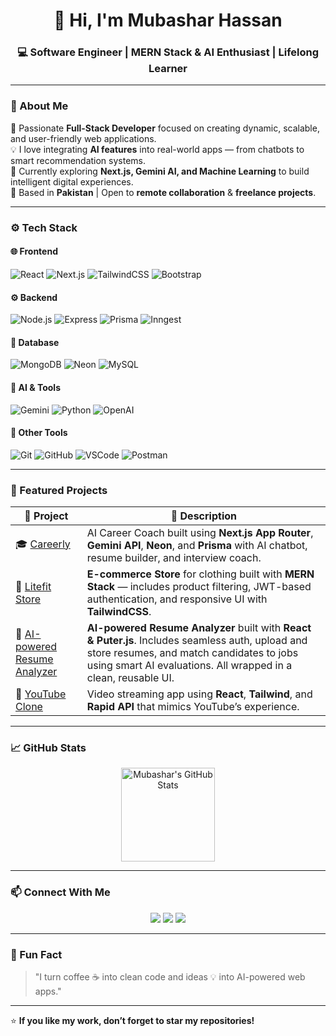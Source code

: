 <h1 align="center">👋 Hi, I'm Mubashar Hassan</h1>
<h3 align="center">💻 Software Engineer | MERN Stack & AI Enthusiast | Lifelong Learner</h3>

---

### 🧠 About Me  
🚀 Passionate **Full-Stack Developer** focused on creating dynamic, scalable, and user-friendly web applications.  
💡 I love integrating **AI features** into real-world apps — from chatbots to smart recommendation systems.  
🎯 Currently exploring **Next.js, Gemini AI, and Machine Learning** to build intelligent digital experiences.  
📍 Based in **Pakistan** | Open to **remote collaboration** & **freelance projects**.  

---

### ⚙️ Tech Stack

#### 🌐 Frontend  
![React](https://img.shields.io/badge/-React-61DAFB?logo=react&logoColor=white&style=flat)
![Next.js](https://img.shields.io/badge/-Next.js-000000?logo=next.js&logoColor=white&style=flat)
![TailwindCSS](https://img.shields.io/badge/-TailwindCSS-38B2AC?logo=tailwind-css&logoColor=white&style=flat)
![Bootstrap](https://img.shields.io/badge/-Bootstrap-563D7C?logo=bootstrap&logoColor=white&style=flat)

#### ⚙️ Backend  
![Node.js](https://img.shields.io/badge/-Node.js-339933?logo=node.js&logoColor=white&style=flat)
![Express](https://img.shields.io/badge/-Express.js-000000?logo=express&logoColor=white&style=flat)
![Prisma](https://img.shields.io/badge/-Prisma-2D3748?logo=prisma&logoColor=white&style=flat)
![Inngest](https://img.shields.io/badge/-Inngest-0A0A0A?logo=inngest&logoColor=white&style=flat)

#### 🧩 Database  
![MongoDB](https://img.shields.io/badge/-MongoDB-47A248?logo=mongodb&logoColor=white&style=flat)
![Neon](https://img.shields.io/badge/-Neon-0093E9?logo=postgresql&logoColor=white&style=flat)
![MySQL](https://img.shields.io/badge/-MySQL-4479A1?logo=mysql&logoColor=white&style=flat)

#### 🤖 AI & Tools  
![Gemini](https://img.shields.io/badge/-Gemini%20AI-4285F4?logo=google&logoColor=white&style=flat)
![Python](https://img.shields.io/badge/-Python-3776AB?logo=python&logoColor=white&style=flat)
![OpenAI](https://img.shields.io/badge/-OpenAI-412991?logo=openai&logoColor=white&style=flat)

#### 🧰 Other Tools  
![Git](https://img.shields.io/badge/-Git-F05032?logo=git&logoColor=white&style=flat)
![GitHub](https://img.shields.io/badge/-GitHub-181717?logo=github&logoColor=white&style=flat)
![VSCode](https://img.shields.io/badge/-VS%20Code-007ACC?logo=visual-studio-code&logoColor=white&style=flat)
![Postman](https://img.shields.io/badge/-Postman-FF6C37?logo=postman&logoColor=white&style=flat)

---

### 🧩 Featured Projects  

| 🔗 Project | 🧠 Description |
|-------------|----------------|
| 🎓 [Careerly](https://github.com/mubashir-hsn/careerly) | AI Career Coach built using **Next.js App Router**, **Gemini API**, **Neon**, and **Prisma** with AI chatbot, resume builder, and interview coach. |
| 🛒 [Litefit Store](https://github.com/mubashir-hsn/LiteFit) | **E-commerce Store** for clothing built with **MERN Stack** — includes product filtering, JWT-based authentication, and responsive UI with **TailwindCSS**. |
| 🔗 [AI-powered Resume Analyzer](https://github.com/mubashir-hsn/ai-resume-analyzer) | **AI-powered Resume Analyzer** built with **React & Puter.js**. Includes seamless auth, upload and store resumes, and match candidates to jobs using smart AI evaluations. All wrapped in a clean, reusable UI. |
| 🎥 [YouTube Clone](https://github.com/mubashir-hsn/yt-clone) | Video streaming app using **React**, **Tailwind**, and **Rapid API** that mimics YouTube’s experience. |
---

### 📈 GitHub Stats

<p align="center">
  <img src="https://github-readme-stats.vercel.app/api?username=mubashir-hsn&show_icons=true&theme=tokyonight" alt="Mubashar's GitHub Stats" height="150"/>
</p>

---

### 📫 Connect With Me  

<p align="center">
  <a href="https://github.com/mubashir-hsn"><img src="https://img.shields.io/badge/GitHub-181717?style=for-the-badge&logo=github&logoColor=white"/></a>
  <a href="https://www.linkedin.com/in/mubashir-hsn"><img src="https://img.shields.io/badge/LinkedIn-0A66C2?style=for-the-badge&logo=linkedin&logoColor=white"/></a>
  <a href="mailto:mubazi80@email.com"><img src="https://img.shields.io/badge/Email-D14836?style=for-the-badge&logo=gmail&logoColor=white"/></a>
</p>

---

### 🧠 Fun Fact  
> "I turn coffee ☕ into clean code and ideas 💡 into AI-powered web apps."

---

⭐ **If you like my work, don’t forget to star my repositories!**  
